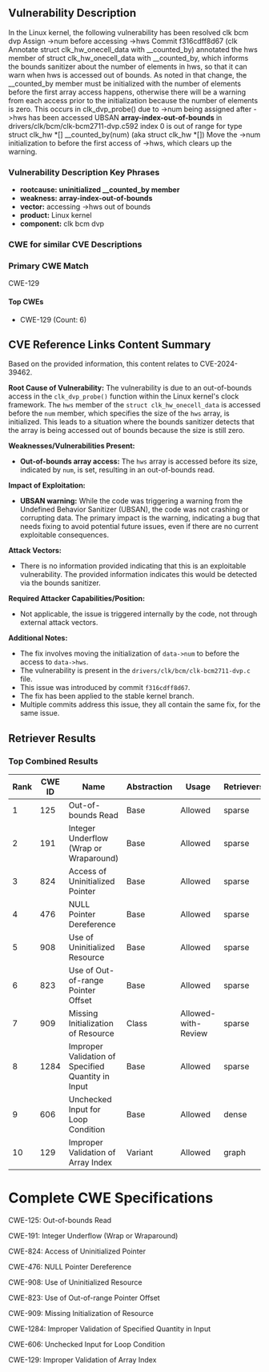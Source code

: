 ## Vulnerability Description
In the Linux kernel, the following vulnerability has been resolved clk bcm dvp Assign ->num before accessing ->hws Commit f316cdff8d67 (clk Annotate struct clk_hw_onecell_data with __counted_by) annotated the hws member of struct clk_hw_onecell_data with __counted_by, which informs the bounds sanitizer about the number of elements in hws, so that it can warn when hws is accessed out of bounds. As noted in that change, the __counted_by member must be initialized with the number of elements before the first array access happens, otherwise there will be a warning from each access prior to the initialization because the number of elements is zero. This occurs in clk_dvp_probe() due to ->num being assigned after ->hws has been accessed UBSAN **array-index-out-of-bounds** in drivers/clk/bcm/clk-bcm2711-dvp.c592 index 0 is out of range for type struct clk_hw *[] __counted_by(num) (aka struct clk_hw *[]) Move the ->num initialization to before the first access of ->hws, which clears up the warning.

### Vulnerability Description Key Phrases
- **rootcause:** **uninitialized __counted_by member**
- **weakness:** **array-index-out-of-bounds**
- **vector:** accessing ->hws out of bounds
- **product:** Linux kernel
- **component:** clk bcm dvp

### CWE for similar CVE Descriptions
### Primary CWE Match
CWE-129

#### Top CWEs
- CWE-129 (Count: 6)

## CVE Reference Links Content Summary
Based on the provided information, this content relates to CVE-2024-39462.

**Root Cause of Vulnerability:**
The vulnerability is due to an out-of-bounds access in the `clk_dvp_probe()` function within the Linux kernel's clock framework. The `hws` member of the `struct clk_hw_onecell_data` is accessed before the `num` member, which specifies the size of the `hws` array, is initialized. This leads to a situation where the bounds sanitizer detects that the array is being accessed out of bounds because the size is still zero.

**Weaknesses/Vulnerabilities Present:**
- **Out-of-bounds array access:** The `hws` array is accessed before its size, indicated by `num`, is set, resulting in an out-of-bounds read.

**Impact of Exploitation:**
- **UBSAN warning:** While the code was triggering a warning from the Undefined Behavior Sanitizer (UBSAN), the code was not crashing or corrupting data. The primary impact is the warning, indicating a bug that needs fixing to avoid potential future issues, even if there are no current exploitable consequences.

**Attack Vectors:**
- There is no information provided indicating that this is an exploitable vulnerability. The provided information indicates this would be detected via the bounds sanitizer.

**Required Attacker Capabilities/Position:**
- Not applicable, the issue is triggered internally by the code, not through external attack vectors.

**Additional Notes:**
- The fix involves moving the initialization of `data->num` to before the access to `data->hws`.
- The vulnerability is present in the `drivers/clk/bcm/clk-bcm2711-dvp.c` file.
- This issue was introduced by commit `f316cdff8d67`.
- The fix has been applied to the stable kernel branch.
- Multiple commits address this issue, they all contain the same fix, for the same issue.

## Retriever Results

### Top Combined Results

| Rank | CWE ID | Name | Abstraction | Usage  | Retrievers | Individual Scores |
|------|--------|------|-------------|-------|------------|-------------------|
| 1 | 125 | Out-of-bounds Read | Base | Allowed | sparse | 0.774 |
| 2 | 191 | Integer Underflow (Wrap or Wraparound) | Base | Allowed | sparse | 0.765 |
| 3 | 824 | Access of Uninitialized Pointer | Base | Allowed | sparse | 0.763 |
| 4 | 476 | NULL Pointer Dereference | Base | Allowed | sparse | 0.760 |
| 5 | 908 | Use of Uninitialized Resource | Base | Allowed | sparse | 0.758 |
| 6 | 823 | Use of Out-of-range Pointer Offset | Base | Allowed | sparse | 0.753 |
| 7 | 909 | Missing Initialization of Resource | Class | Allowed-with-Review | sparse | 0.745 |
| 8 | 1284 | Improper Validation of Specified Quantity in Input | Base | Allowed | sparse | 0.740 |
| 9 | 606 | Unchecked Input for Loop Condition | Base | Allowed | dense | 0.521 |
| 10 | 129 | Improper Validation of Array Index | Variant | Allowed | graph | 0.003 |



# Complete CWE Specifications

CWE-125: Out-of-bounds Read

CWE-191: Integer Underflow (Wrap or Wraparound)

CWE-824: Access of Uninitialized Pointer

CWE-476: NULL Pointer Dereference

CWE-908: Use of Uninitialized Resource

CWE-823: Use of Out-of-range Pointer Offset

CWE-909: Missing Initialization of Resource

CWE-1284: Improper Validation of Specified Quantity in Input

CWE-606: Unchecked Input for Loop Condition

CWE-129: Improper Validation of Array Index